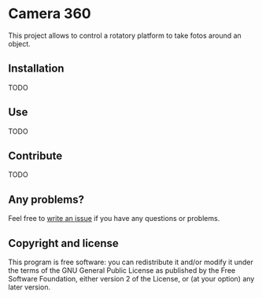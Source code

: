  Camera 360
=================================================

This project allows to control a rotatory platform to take fotos around an object.


Installation
----------------------

TODO


Use
----------------------

TODO


Contribute
----------------------

TODO


Any problems?
-------------
Feel free to [write an issue](https://github.com/Makeroni/camera360/issues) if you have any questions or problems.


Copyright and license
---------------------

This program is free software: you can redistribute it and/or modify it under the terms of the GNU General Public License as published by the Free Software Foundation, either version 2 of the License, or (at your option) any later version.
